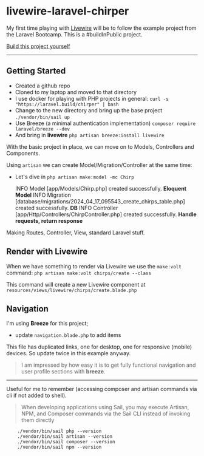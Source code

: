 # livewire-laravel-chirper
My first time playing with [Livewire](https://livewire.laravel.com/) will be to follow the example project from the Laravel Bootcamp. This is a \#buildInPublic project.

[Build this project yourself](https://bootcamp.laravel.com/livewire/installation)

---

## Getting Started

- Created a github repo 
- Cloned to my laptop and moved to that directory
- I use docker for playing with PHP projects in general: `curl -s "https://laravel.build/chirper" | bash`
- Change to the new directory and bring up the base project `./vendor/bin/sail up`
- Use Breeze (a minimal authentication implementation) `composer require laravel/breeze --dev`
- And bring in **livewire** `php artisan breeze:install livewire`

With the basic project in place, we can move on to Models, Controllers and Components. 

Using `artisan` we can create Model/Migration/Controller at the same time:

- Let's dive in `php artisan make:model -mc Chirp`

    INFO  Model [app/Models/Chirp.php] created successfully.  **Eloquent Model**
    INFO  Migration [database/migrations/2024_04_17_095543_create_chirps_table.php] created successfully.  **DB**
    INFO  Controller [app/Http/Controllers/ChirpController.php] created successfully.  **Handle requests, return response**


Making Routes, Controller, View, standard Laravel stuff. 

## Render with Livewire 

When we have something to render via Livewire we use the `make:volt` command: `php artisan make:volt chirps/create --class`

This command will create a new Livewire component at `resources/views/livewire/chirps/create.blade.php`

## Navigation

I'm using **Breeze** for this project; 

- update `navigation.blade.php` to add items

This file has duplicated links, one for desktop, one for responsive (mobile) devices. So update twice in this example anyway.

> I am impressed by how easy it is to get fully functional navigation and user profile sections with **breeze**.



---

Useful for me to remember (accessing composer and artisan commands via cli if not added to shell).

> When developing applications using Sail, you may execute Artisan, NPM, and Composer commands via the Sail CLI instead of invoking them directly

```
    ./vendor/bin/sail php --version
    ./vendor/bin/sail artisan --version
    ./vendor/bin/sail composer --version
    ./vendor/bin/sail npm --version
```
